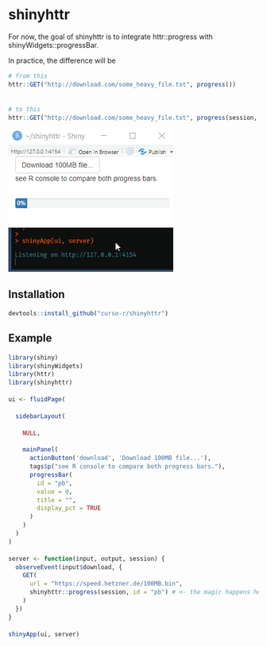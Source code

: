 
<!-- README.md is generated from README.Rmd. Please edit that file -->

# shinyhttr

For now, the goal of shinyhttr is to integrate httr::progress with
shinyWidgets::progressBar.

In practice, the difference will be

``` r
# from this
httr::GET("http://download.com/some_heavy_file.txt", progress())


# to this
httr::GET("http://download.com/some_heavy_file.txt", progress(session, id = "my_progress_bar1"))
```

![gif\_progress\_example.gif](img/gif_progress_example.gif)

## Installation

``` r
devtools::install_github("curso-r/shinyhttr")
```

## Example

``` r
library(shiny)
library(shinyWidgets)
library(httr)
library(shinyhttr)

ui <- fluidPage(

  sidebarLayout(

    NULL,

    mainPanel(
      actionButton('download', 'Download 100MB file...'),
      tags$p("see R console to compare both progress bars."),
      progressBar(
        id = "pb",
        value = 0,
        title = "",
        display_pct = TRUE
      )
    )
  )
)

server <- function(input, output, session) {
  observeEvent(input$download, {
    GET(
      url = "https://speed.hetzner.de/100MB.bin",
      shinyhttr::progress(session, id = "pb") # <- the magic happens here. progress() now has session and id args
    )
  })
}

shinyApp(ui, server)
```
